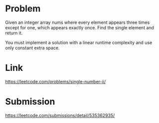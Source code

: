 # Problem
Given an integer array nums where every element appears three times except for one, which appears exactly once. Find the single element and return it.

You must implement a solution with a linear runtime complexity and use only constant extra space.

# Link
https://leetcode.com/problems/single-number-ii/

# Submission
https://leetcode.com/submissions/detail/535362935/

